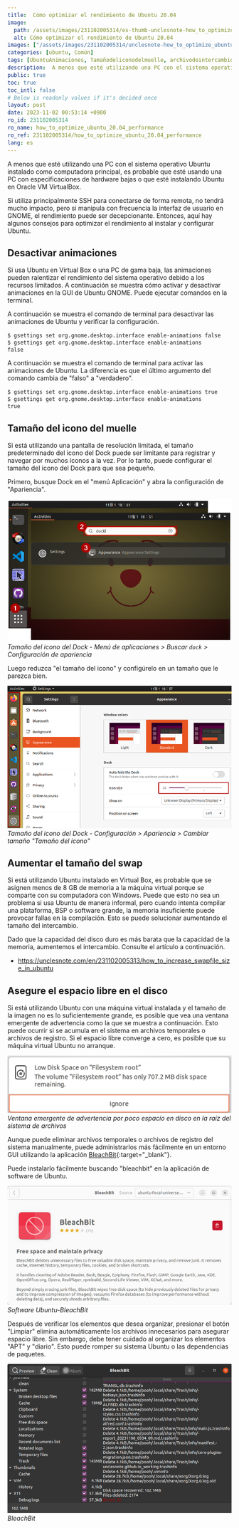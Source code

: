 ```yaml
---
title:  Cómo optimizar el rendimiento de Ubuntu 20.04
image:
  path: /assets/images/231102005314/es-thumb-unclesnote-how_to_optimize_ubuntu_20.04_performance.png
  alt: Cómo optimizar el rendimiento de Ubuntu 20.04
images: ["/assets/images/231102005314/unclesnote-how_to_optimize_ubuntu_20.04_performance-dock_icon_size-application_menu_search_dock_appearance_settings.png", "/assets/images/231102005314/unclesnote-how_to_optimize_ubuntu_20.04_performance-dock_icon_size-settings_appearance_resize_icon_size.png", "/assets/images/231102005314/unclesnote-how_to_optimize_ubuntu_20.04_performance-warning_popup_for_low_disk_space_on_filessystem_root.png", "/assets/images/231102005314/unclesnote-how_to_optimize_ubuntu_20.04_performance-ubuntu_software-bleachbit.png", "/assets/images/231102005314/unclesnote-how_to_optimize_ubuntu_20.04_performance-bleachbit.png"]
categories: [ubuntu, Común]
tags: [UbuntuAnimaciones, Tamañodeliconodelmuelle, archivodeintercambio, intercambio, ubuntu, Común, BleachBit]
description:  A menos que esté utilizando una PC con el sistema operativo Ubuntu instalado como computadora principal, es probable que esté usando una PC con
public: true
toc: true
toc_intl: false
# Below is readonly values if it's decided once
layout: post
date: 2023-11-02 00:53:14 +0900
ro_id: 231102005314
ro_name: how_to_optimize_ubuntu_20.04_performance
ro_ref: 231102005314/how_to_optimize_ubuntu_20.04_performance
lang: es
---
```

A menos que esté utilizando una PC con el sistema operativo Ubuntu instalado como computadora principal, es probable que esté usando una PC con especificaciones de hardware bajas o que esté instalando Ubuntu en Oracle VM VirtualBox.  

Si utiliza principalmente SSH para conectarse de forma remota, no tendrá mucho impacto, pero si manipula con frecuencia la interfaz de usuario en GNOME, el rendimiento puede ser decepcionante. Entonces, aquí hay algunos consejos para optimizar el rendimiento al instalar y configurar Ubuntu.  
## Desactivar animaciones
Si usa Ubuntu en Virtual Box o una PC de gama baja, las animaciones pueden ralentizar el rendimiento del sistema operativo debido a los recursos limitados. A continuación se muestra cómo activar y desactivar animaciones en la GUI de Ubuntu GNOME. Puede ejecutar comandos en la terminal.  

A continuación se muestra el comando de terminal para desactivar las animaciones de Ubuntu y verificar la configuración.  

```shell
$ gsettings set org.gnome.desktop.interface enable-animations false
$ gsettings get org.gnome.desktop.interface enable-animations
false
```
A continuación se muestra el comando de terminal para activar las animaciones de Ubuntu. La diferencia es que el último argumento del comando cambia de "falso" a "verdadero".  

```shell
$ gsettings set org.gnome.desktop.interface enable-animations true
$ gsettings get org.gnome.desktop.interface enable-animations
true
```
## Tamaño del icono del muelle
Si está utilizando una pantalla de resolución limitada, el tamaño predeterminado del ícono del Dock puede ser limitante para registrar y navegar por muchos íconos a la vez. Por lo tanto, puede configurar el tamaño del icono del Dock para que sea pequeño.  

Primero, busque Dock en el "menú Aplicación" y abra la configuración de "Apariencia".  

![Tamaño del icono del Dock - Menú de aplicaciones > Buscar `dock` > Configuración de apariencia](/assets/images/231102005314/unclesnote-how_to_optimize_ubuntu_20.04_performance-dock_icon_size-application_menu_search_dock_appearance_settings.png)
_Tamaño del icono del Dock - Menú de aplicaciones > Buscar `dock` > Configuración de apariencia_

Luego reduzca "el tamaño del icono" y configúrelo en un tamaño que le parezca bien.  

![Tamaño del icono del Dock - Configuración > Apariencia > Cambiar tamaño "Tamaño del icono"](/assets/images/231102005314/unclesnote-how_to_optimize_ubuntu_20.04_performance-dock_icon_size-settings_appearance_resize_icon_size.png)
_Tamaño del icono del Dock - Configuración > Apariencia > Cambiar tamaño "Tamaño del icono"_

## Aumentar el tamaño del swap
Si está utilizando Ubuntu instalado en Virtual Box, es probable que se asignen menos de 8 GB de memoria a la máquina virtual porque se comparte con su computadora con Windows. Puede que esto no sea un problema si usa Ubuntu de manera informal, pero cuando intenta compilar una plataforma, BSP o software grande, la memoria insuficiente puede provocar fallas en la compilación. Esto se puede solucionar aumentando el tamaño del intercambio.  

Dado que la capacidad del disco duro es más barata que la capacidad de la memoria, aumentemos el intercambio. Consulte el artículo a continuación.  
- https://unclesnote.com/en/231102005313/how_to_increase_swapfile_size_in_ubuntu

## Asegure el espacio libre en el disco
Si está utilizando Ubuntu con una máquina virtual instalada y el tamaño de la imagen no es lo suficientemente grande, es posible que vea una ventana emergente de advertencia como la que se muestra a continuación. Esto puede ocurrir si se acumula en el sistema en archivos temporales o archivos de registro. Si el espacio libre converge a cero, es posible que su máquina virtual Ubuntu no arranque.  

![Ventana emergente de advertencia por poco espacio en disco en la raíz del sistema de archivos](/assets/images/231102005314/unclesnote-how_to_optimize_ubuntu_20.04_performance-warning_popup_for_low_disk_space_on_filessystem_root.png)
_Ventana emergente de advertencia por poco espacio en disco en la raíz del sistema de archivos_

Aunque puede eliminar archivos temporales o archivos de registro del sistema manualmente, puede administrarlos más fácilmente en un entorno GUI utilizando la aplicación [BleachBit](https://www.bleachbit.org/features){:target="_blank"}.  

Puede instalarlo fácilmente buscando "bleachbit" en la aplicación de software de Ubuntu.  

![Software Ubuntu-BleachBit](/assets/images/231102005314/unclesnote-how_to_optimize_ubuntu_20.04_performance-ubuntu_software-bleachbit.png)
_Software Ubuntu-BleachBit_

Después de verificar los elementos que desea organizar, presionar el botón "Limpiar" elimina automáticamente los archivos innecesarios para asegurar espacio libre. Sin embargo, debe tener cuidado al organizar los elementos "APT" y "diario". Esto puede romper su sistema Ubuntu o las dependencias de paquetes.  

![BleachBit](/assets/images/231102005314/unclesnote-how_to_optimize_ubuntu_20.04_performance-bleachbit.png)
_BleachBit_

